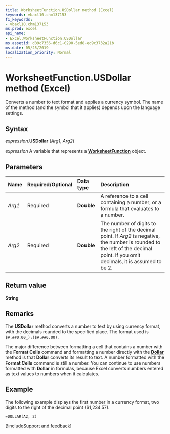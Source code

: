 ```yaml
---
title: WorksheetFunction.USDollar method (Excel)
keywords: vbaxl10.chm137153
f1_keywords:
- vbaxl10.chm137153
ms.prod: excel
api_name:
- Excel.WorksheetFunction.USDollar
ms.assetid: d09c7356-d6c1-0290-5ed8-ed9c3732a21b
ms.date: 05/25/2019
localization_priority: Normal
---
```



# WorksheetFunction.USDollar method (Excel)

Converts a number to text format and applies a currency symbol. The name of the method (and the symbol that it applies) depends upon the language settings.


## Syntax

_expression_.**USDollar** (_Arg1_, _Arg2_)

_expression_ A variable that represents a **[WorksheetFunction](Excel.WorksheetFunction.md)** object.


## Parameters

|Name|Required/Optional|Data type|Description|
|:-----|:-----|:-----|:-----|
| _Arg1_|Required| **Double**|A reference to a cell containing a number, or a formula that evaluates to a number.|
| _Arg2_|Required| **Double**|The number of digits to the right of the decimal point. If _Arg2_ is negative, the number is rounded to the left of the decimal point. If you omit decimals, it is assumed to be 2.|

## Return value

**String**


## Remarks

The **USDollar** method converts a number to text by using currency format, with the decimals rounded to the specified place. The format used is `$#,##0.00_);($#,##0.00)`.

The major difference between formatting a cell that contains a number with the **Format Cells** command and formatting a number directly with the **[Dollar](excel.worksheetfunction.dollar.md)** method is that **Dollar** converts its result to text. A number formatted with the **Format Cells** command is still a number. You can continue to use numbers formatted with **Dollar** in formulas, because Excel converts numbers entered as text values to numbers when it calculates.


## Example

The following example displays the first number in a currency format, two digits to the right of the decimal point ($1,234.57).

```vb
=DOLLAR(A2, 2)
```




[!include[Support and feedback](~/includes/feedback-boilerplate.md)]